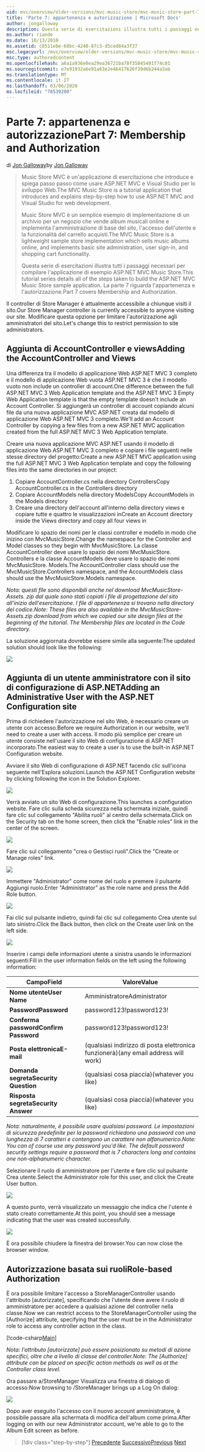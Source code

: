 ```yaml
---
uid: mvc/overview/older-versions/mvc-music-store/mvc-music-store-part-7
title: 'Parte 7: appartenenza e autorizzazione | Microsoft Docs'
author: jongalloway
description: Questa serie di esercitazioni illustra tutti i passaggi necessari per compilare l'applicazione di esempio ASP.NET MVC Music Store. La parte 7 riguarda l'appartenenza e l'autorizzazione.
ms.author: riande
ms.date: 10/13/2010
ms.assetid: c8511ebe-68bc-4240-87c3-d5ced84a3f37
msc.legacyurl: /mvc/overview/older-versions/mvc-music-store/mvc-music-store-part-7
msc.type: authoredcontent
ms.openlocfilehash: a6a1a936e0ea29ea36721ba78f35845401f74c01
ms.sourcegitcommit: e7e91932a6e91a63e2e46417626f39d6b244a3ab
ms.translationtype: MT
ms.contentlocale: it-IT
ms.lasthandoff: 03/06/2020
ms.locfileid: "78539200"
---
```

# <a name="part-7-membership-and-authorization"></a><span data-ttu-id="94e90-104">Parte 7: appartenenza e autorizzazione</span><span class="sxs-lookup"><span data-stu-id="94e90-104">Part 7: Membership and Authorization</span></span>

<span data-ttu-id="94e90-105">di [Jon Galloway](https://github.com/jongalloway)</span><span class="sxs-lookup"><span data-stu-id="94e90-105">by [Jon Galloway](https://github.com/jongalloway)</span></span>

> <span data-ttu-id="94e90-106">Music Store MVC è un'applicazione di esercitazione che introduce e spiega passo passo come usare ASP.NET MVC e Visual Studio per lo sviluppo Web.</span><span class="sxs-lookup"><span data-stu-id="94e90-106">The MVC Music Store is a tutorial application that introduces and explains step-by-step how to use ASP.NET MVC and Visual Studio for web development.</span></span>  
>   
> <span data-ttu-id="94e90-107">Music Store MVC è un semplice esempio di implementazione di un archivio per un negozio che vende album musicali online e implementa l'amministrazione di base del sito, l'accesso dell'utente e la funzionalità del carrello acquisti.</span><span class="sxs-lookup"><span data-stu-id="94e90-107">The MVC Music Store is a lightweight sample store implementation which sells music albums online, and implements basic site administration, user sign-in, and shopping cart functionality.</span></span>  
>   
> <span data-ttu-id="94e90-108">Questa serie di esercitazioni illustra tutti i passaggi necessari per compilare l'applicazione di esempio ASP.NET MVC Music Store.</span><span class="sxs-lookup"><span data-stu-id="94e90-108">This tutorial series details all of the steps taken to build the ASP.NET MVC Music Store sample application.</span></span> <span data-ttu-id="94e90-109">La parte 7 riguarda l'appartenenza e l'autorizzazione.</span><span class="sxs-lookup"><span data-stu-id="94e90-109">Part 7 covers Membership and Authorization.</span></span>

<span data-ttu-id="94e90-110">Il controller di Store Manager è attualmente accessibile a chiunque visiti il sito.</span><span class="sxs-lookup"><span data-stu-id="94e90-110">Our Store Manager controller is currently accessible to anyone visiting our site.</span></span> <span data-ttu-id="94e90-111">Modificare questa opzione per limitare l'autorizzazione agli amministratori del sito.</span><span class="sxs-lookup"><span data-stu-id="94e90-111">Let's change this to restrict permission to site administrators.</span></span>

## <a name="adding-the-accountcontroller-and-views"></a><span data-ttu-id="94e90-112">Aggiunta di AccountController e views</span><span class="sxs-lookup"><span data-stu-id="94e90-112">Adding the AccountController and Views</span></span>

<span data-ttu-id="94e90-113">Una differenza tra il modello di applicazione Web ASP.NET MVC 3 completo e il modello di applicazione Web vuota ASP.NET MVC 3 è che il modello vuoto non include un controller di account.</span><span class="sxs-lookup"><span data-stu-id="94e90-113">One difference between the full ASP.NET MVC 3 Web Application template and the ASP.NET MVC 3 Empty Web Application template is that the empty template doesn't include an Account Controller.</span></span> <span data-ttu-id="94e90-114">Si aggiungerà un controller di account copiando alcuni file da una nuova applicazione MVC ASP.NET creata dal modello di applicazione Web ASP.NET MVC 3 completo.</span><span class="sxs-lookup"><span data-stu-id="94e90-114">We'll add an Account Controller by copying a few files from a new ASP.NET MVC application created from the full ASP.NET MVC 3 Web Application template.</span></span>

<span data-ttu-id="94e90-115">Creare una nuova applicazione MVC ASP.NET usando il modello di applicazione Web ASP.NET MVC 3 completo e copiare i file seguenti nelle stesse directory del progetto:</span><span class="sxs-lookup"><span data-stu-id="94e90-115">Create a new ASP.NET MVC application using the full ASP.NET MVC 3 Web Application template and copy the following files into the same directories in our project:</span></span>

1. <span data-ttu-id="94e90-116">Copiare AccountController.cs nella directory Controllers</span><span class="sxs-lookup"><span data-stu-id="94e90-116">Copy AccountController.cs in the Controllers directory</span></span>
2. <span data-ttu-id="94e90-117">Copiare AccountModels nella directory Models</span><span class="sxs-lookup"><span data-stu-id="94e90-117">Copy AccountModels in the Models directory</span></span>
3. <span data-ttu-id="94e90-118">Creare una directory dell'account all'interno della directory views e copiare tutte e quattro le visualizzazioni in</span><span class="sxs-lookup"><span data-stu-id="94e90-118">Create an Account directory inside the Views directory and copy all four views in</span></span>

<span data-ttu-id="94e90-119">Modificare lo spazio dei nomi per le classi controller e modello in modo che inizino con MvcMusicStore.</span><span class="sxs-lookup"><span data-stu-id="94e90-119">Change the namespace for the Controller and Model classes so they begin with MvcMusicStore.</span></span> <span data-ttu-id="94e90-120">La classe AccountController deve usare lo spazio dei nomi MvcMusicStore. Controllers e la classe AccountModels deve usare lo spazio dei nomi MvcMusicStore. Models.</span><span class="sxs-lookup"><span data-stu-id="94e90-120">The AccountController class should use the MvcMusicStore.Controllers namespace, and the AccountModels class should use the MvcMusicStore.Models namespace.</span></span>

<span data-ttu-id="94e90-121">*Nota: questi file sono disponibili anche nel download MvcMusicStore-Assets. zip dal quale sono stati copiati i file di progettazione del sito all'inizio dell'esercitazione. I file di appartenenza si trovano nella directory del codice.*</span><span class="sxs-lookup"><span data-stu-id="94e90-121">*Note: These files are also available in the MvcMusicStore-Assets.zip download from which we copied our site design files at the beginning of the tutorial. The Membership files are located in the Code directory.*</span></span>

<span data-ttu-id="94e90-122">La soluzione aggiornata dovrebbe essere simile alla seguente:</span><span class="sxs-lookup"><span data-stu-id="94e90-122">The updated solution should look like the following:</span></span>

![](mvc-music-store-part-7/_static/image1.png)

## <a name="adding-an-administrative-user-with-the-aspnet-configuration-site"></a><span data-ttu-id="94e90-123">Aggiunta di un utente amministratore con il sito di configurazione di ASP.NET</span><span class="sxs-lookup"><span data-stu-id="94e90-123">Adding an Administrative User with the ASP.NET Configuration site</span></span>

<span data-ttu-id="94e90-124">Prima di richiedere l'autorizzazione nel sito Web, è necessario creare un utente con accesso.</span><span class="sxs-lookup"><span data-stu-id="94e90-124">Before we require Authorization in our website, we'll need to create a user with access.</span></span> <span data-ttu-id="94e90-125">Il modo più semplice per creare un utente consiste nell'usare il sito Web di configurazione di ASP.NET incorporato.</span><span class="sxs-lookup"><span data-stu-id="94e90-125">The easiest way to create a user is to use the built-in ASP.NET Configuration website.</span></span>

<span data-ttu-id="94e90-126">Avviare il sito Web di configurazione di ASP.NET facendo clic sull'icona seguente nell'Esplora soluzioni.</span><span class="sxs-lookup"><span data-stu-id="94e90-126">Launch the ASP.NET Configuration website by clicking following the icon in the Solution Explorer.</span></span>

![](mvc-music-store-part-7/_static/image2.png)

<span data-ttu-id="94e90-127">Verrà avviato un sito Web di configurazione.</span><span class="sxs-lookup"><span data-stu-id="94e90-127">This launches a configuration website.</span></span> <span data-ttu-id="94e90-128">Fare clic sulla scheda sicurezza nella schermata iniziale, quindi fare clic sul collegamento "Abilita ruoli" al centro della schermata.</span><span class="sxs-lookup"><span data-stu-id="94e90-128">Click on the Security tab on the home screen, then click the "Enable roles" link in the center of the screen.</span></span>

![](mvc-music-store-part-7/_static/image3.png)

<span data-ttu-id="94e90-129">Fare clic sul collegamento "crea o Gestisci ruoli".</span><span class="sxs-lookup"><span data-stu-id="94e90-129">Click the "Create or Manage roles" link.</span></span>

![](mvc-music-store-part-7/_static/image4.png)

<span data-ttu-id="94e90-130">Immettere "Administrator" come nome del ruolo e premere il pulsante Aggiungi ruolo.</span><span class="sxs-lookup"><span data-stu-id="94e90-130">Enter "Administrator" as the role name and press the Add Role button.</span></span>

![](mvc-music-store-part-7/_static/image5.png)

<span data-ttu-id="94e90-131">Fai clic sul pulsante indietro, quindi fai clic sul collegamento Crea utente sul lato sinistro.</span><span class="sxs-lookup"><span data-stu-id="94e90-131">Click the Back button, then click on the Create user link on the left side.</span></span>

![](mvc-music-store-part-7/_static/image6.png)

<span data-ttu-id="94e90-132">Inserire i campi delle informazioni utente a sinistra usando le informazioni seguenti:</span><span class="sxs-lookup"><span data-stu-id="94e90-132">Fill in the user information fields on the left using the following information:</span></span>

| <span data-ttu-id="94e90-133">**Campo**</span><span class="sxs-lookup"><span data-stu-id="94e90-133">**Field**</span></span> | <span data-ttu-id="94e90-134">**Valore**</span><span class="sxs-lookup"><span data-stu-id="94e90-134">**Value**</span></span> |
| --- | --- |
| <span data-ttu-id="94e90-135">**Nome utente**</span><span class="sxs-lookup"><span data-stu-id="94e90-135">**User Name**</span></span> | <span data-ttu-id="94e90-136">Amministratore</span><span class="sxs-lookup"><span data-stu-id="94e90-136">Administrator</span></span> |
| <span data-ttu-id="94e90-137">**Password**</span><span class="sxs-lookup"><span data-stu-id="94e90-137">**Password**</span></span> | <span data-ttu-id="94e90-138">password123!</span><span class="sxs-lookup"><span data-stu-id="94e90-138">password123!</span></span> |
| <span data-ttu-id="94e90-139">**Conferma password**</span><span class="sxs-lookup"><span data-stu-id="94e90-139">**Confirm Password**</span></span> | <span data-ttu-id="94e90-140">password123!</span><span class="sxs-lookup"><span data-stu-id="94e90-140">password123!</span></span> |
| <span data-ttu-id="94e90-141">**Posta elettronica**</span><span class="sxs-lookup"><span data-stu-id="94e90-141">**E-mail**</span></span> | <span data-ttu-id="94e90-142">(qualsiasi indirizzo di posta elettronica funzionerà)</span><span class="sxs-lookup"><span data-stu-id="94e90-142">(any email address will work)</span></span> |
| <span data-ttu-id="94e90-143">**Domanda segreta**</span><span class="sxs-lookup"><span data-stu-id="94e90-143">**Security Question**</span></span> | <span data-ttu-id="94e90-144">(qualsiasi cosa piaccia)</span><span class="sxs-lookup"><span data-stu-id="94e90-144">(whatever you like)</span></span> |
| <span data-ttu-id="94e90-145">**Risposta segreta**</span><span class="sxs-lookup"><span data-stu-id="94e90-145">**Security Answer**</span></span> | <span data-ttu-id="94e90-146">(qualsiasi cosa piaccia)</span><span class="sxs-lookup"><span data-stu-id="94e90-146">(whatever you like)</span></span> |

<span data-ttu-id="94e90-147">*Nota: naturalmente, è possibile usare qualsiasi password. Le impostazioni di sicurezza predefinite per la password richiedono una password con una lunghezza di 7 caratteri e contengono un carattere non alfanumerico.*</span><span class="sxs-lookup"><span data-stu-id="94e90-147">*Note: You can of course use any password you'd like. The default password security settings require a password that is 7 characters long and contains one non-alphanumeric character.*</span></span>

<span data-ttu-id="94e90-148">Selezionare il ruolo di amministratore per l'utente e fare clic sul pulsante Crea utente.</span><span class="sxs-lookup"><span data-stu-id="94e90-148">Select the Administrator role for this user, and click the Create User button.</span></span>

![](mvc-music-store-part-7/_static/image7.png)

<span data-ttu-id="94e90-149">A questo punto, verrà visualizzato un messaggio che indica che l'utente è stato creato correttamente.</span><span class="sxs-lookup"><span data-stu-id="94e90-149">At this point, you should see a message indicating that the user was created successfully.</span></span>

![](mvc-music-store-part-7/_static/image8.png)

<span data-ttu-id="94e90-150">È ora possibile chiudere la finestra del browser.</span><span class="sxs-lookup"><span data-stu-id="94e90-150">You can now close the browser window.</span></span>

## <a name="role-based-authorization"></a><span data-ttu-id="94e90-151">Autorizzazione basata sui ruoli</span><span class="sxs-lookup"><span data-stu-id="94e90-151">Role-based Authorization</span></span>

<span data-ttu-id="94e90-152">È ora possibile limitare l'accesso a StoreManagerController usando l'attributo [autorizzate], specificando che l'utente deve avere il ruolo di amministratore per accedere a qualsiasi azione del controller nella classe.</span><span class="sxs-lookup"><span data-stu-id="94e90-152">Now we can restrict access to the StoreManagerController using the [Authorize] attribute, specifying that the user must be in the Administrator role to access any controller action in the class.</span></span>

[!code-csharp[Main](mvc-music-store-part-7/samples/sample1.cs)]

<span data-ttu-id="94e90-153">*Nota: l'attributo [autorizzate] può essere posizionato su metodi di azione specifici, oltre che a livello di classe del controller.*</span><span class="sxs-lookup"><span data-stu-id="94e90-153">*Note: The [Authorize] attribute can be placed on specific action methods as well as at the Controller class level.*</span></span>

<span data-ttu-id="94e90-154">Ora passare a/StoreManager Visualizza una finestra di dialogo di accesso:</span><span class="sxs-lookup"><span data-stu-id="94e90-154">Now browsing to /StoreManager brings up a Log On dialog:</span></span>

![](mvc-music-store-part-7/_static/image9.png)

<span data-ttu-id="94e90-155">Dopo aver eseguito l'accesso con il nuovo account amministratore, è possibile passare alla schermata di modifica dell'album come prima.</span><span class="sxs-lookup"><span data-stu-id="94e90-155">After logging on with our new Administrator account, we're able to go to the Album Edit screen as before.</span></span>

> [!div class="step-by-step"]
> <span data-ttu-id="94e90-156">[Precedente](mvc-music-store-part-6.md)
> [Successivo](mvc-music-store-part-8.md)</span><span class="sxs-lookup"><span data-stu-id="94e90-156">[Previous](mvc-music-store-part-6.md)
[Next](mvc-music-store-part-8.md)</span></span>
